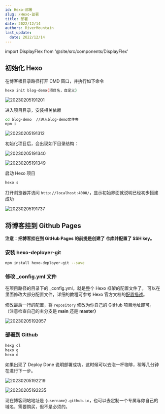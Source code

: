 ```yaml
---
id: Hexo-部署
slug: /Hexo-部署
title: 部署
date: 2022/12/14
authors: RiverMountain
last_update:
  date: 2022/12/14
---
```


import DisplayFlex from '@site/src/components/DisplayFlex'

## 初始化 Hexo

在博客根目录路径打开 CMD 窗口，并执行如下命令

```bash
hexo init blog-demo(项目名，自定义)
```

![20230205191201](https://shake-picture.oss-cn-guangzhou.aliyuncs.com/Docusaurus/docs/Blog_Building/Docusaurus/20230205191201.png)

进入项目目录，安装相关依赖

```bash
cd blog-demo  //进入blog-demo文件夹
npm i
```

![20230205191312](https://shake-picture.oss-cn-guangzhou.aliyuncs.com/Docusaurus/docs/Blog_Building/Docusaurus/20230205191312.png)

初始化项目后，会出现如下目录结构：

<DisplayFlex>

![20230205191340](https://shake-picture.oss-cn-guangzhou.aliyuncs.com/Docusaurus/docs/Blog_Building/Docusaurus/20230205191340.png)

![20230205191349](https://shake-picture.oss-cn-guangzhou.aliyuncs.com/Docusaurus/docs/Blog_Building/Docusaurus/20230205191349.png)

</DisplayFlex>

启动 Hexo 项目

```bash
hexo s
```

打开浏览器并访问  `http://localhost:4000/`，显示初始界面就说明已经初步搭建成功

![20230205191737](https://shake-picture.oss-cn-guangzhou.aliyuncs.com/Docusaurus/docs/Blog_Building/Docusaurus/20230205191737.png)

## 将博客挂到 Github Pages

**注意：把博客挂在到 GitHub Pages 的前提是创建了 仓库并配置了 SSH key。**

### 安装 hexo-deployer-git

```bash
npm install hexo-deployer-git --save
```



### 修改 _config.yml 文件

在项目路径的目录下的 _config.yml，就是整个 Hexo 框架的配置文件了。
可以在里面修改大部分配置文件，详细的教程可参考 Hexo 官方文档的[配置描述](https://hexo.io/zh-cn/docs/configuration)。

修改最后一行的配置，将 `repository` 修改为你自己的 GitHub 项目地址即可。
（注意检查自己的主分支是 **main** 还是 **master）**

![20230205192057](https://shake-picture.oss-cn-guangzhou.aliyuncs.com/Docusaurus/docs/Blog_Building/Docusaurus/20230205192057.png)

### 部署到 Github

```bash
hexg cl
hexo g
hexo d
```

如果出现了 Deploy Done 说明部署成功，这时候可以去泡一杯咖啡，稍等几分钟在进行下一步。

![20230205192219](https://shake-picture.oss-cn-guangzhou.aliyuncs.com/Docusaurus/docs/Blog_Building/Docusaurus/20230205192219.png)

![20230205192235](https://shake-picture.oss-cn-guangzhou.aliyuncs.com/Docusaurus/docs/Blog_Building/Docusaurus/20230205192235.png)

现在博客网站地址是 `{username}.github.io`，也可以去定制一个专属与你自己的域名，需要购买，但不是必须的。
